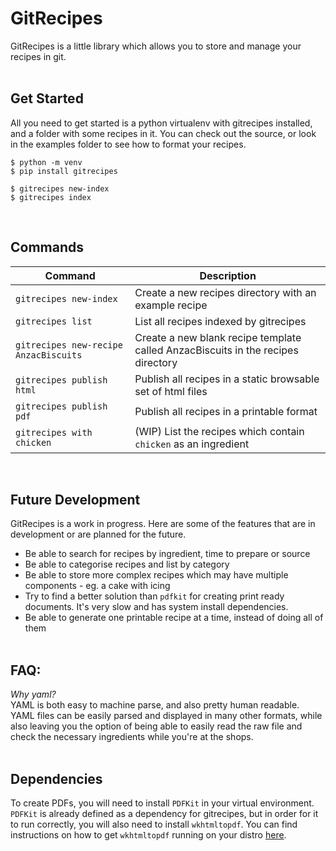 # GitRecipes

GitRecipes is a little library which allows you to store and manage your recipes in git.
<br/><br/> 
  
## Get Started  
All you need to get started is a python virtualenv with gitrecipes installed, and a folder with some recipes in it. You can check out the source, or look in the examples folder to see how to format your recipes.

```
$ python -m venv
$ pip install gitrecipes

$ gitrecipes new-index
$ gitrecipes index
```
<br />

## Commands
| Command | Description |
| --- | --- |
| `gitrecipes new-index` | Create a new recipes directory with an example recipe |
| `gitrecipes list` | List all recipes indexed by gitrecipes |
| `gitrecipes new-recipe AnzacBiscuits` | Create a new blank recipe template called AnzacBiscuits in the recipes directory |
| `gitrecipes publish html` | Publish all recipes in a static browsable set of html files |
| `gitrecipes publish pdf` | Publish all recipes in a printable format |
| `gitrecipes with chicken` | (WIP) List the recipes which contain `chicken` as an ingredient |  

<br />  

## Future Development
GitRecipes is a work in progress. Here are some of the features that are in development or are planned for the future.
* Be able to search for recipes by ingredient, time to prepare or source
* Be able to categorise recipes and list by category
* Be able to store more complex recipes which may have multiple components - eg. a cake with icing
* Try to find a better solution than `pdfkit` for creating print ready documents. It's very slow and has system install dependencies.
* Be able to generate one printable recipe at a time, instead of doing all of them
<br/><br/>
  
## FAQ:
*Why yaml?*  
YAML is both easy to machine parse, and also pretty human readable. YAML files can be easily parsed and displayed in many other formats, while also leaving you the option of being able to easily read the raw file and check the necessary ingredients while you're at the shops.
<br/><br/> 
  
## Dependencies
To create PDFs, you will need to install `PDFKit` in your virtual environment. `PDFKit` is already defined as a dependency for gitrecipes, but in order for it to run correctly, you will also need to install `wkhtmltopdf`. You can find instructions on how to get `wkhtmltopdf` running on your distro [here](https://github.com/JazzCore/python-pdfkit/wiki/Installing-wkhtmltopdf).